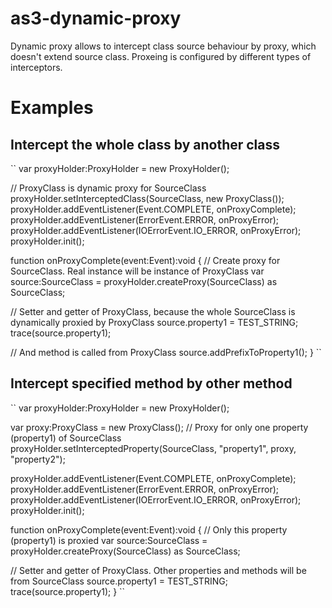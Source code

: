 as3-dynamic-proxy
=================

Dynamic proxy allows to intercept class source behaviour by proxy, which doesn't extend source class. 
Proxeing is configured by different types of interceptors.

# Examples #
## Intercept the whole class by another class ##
``
var proxyHolder:ProxyHolder = new ProxyHolder();

// ProxyClass is dynamic proxy for SourceClass
proxyHolder.setInterceptedClass(SourceClass, new ProxyClass());
proxyHolder.addEventListener(Event.COMPLETE, onProxyComplete);
proxyHolder.addEventListener(ErrorEvent.ERROR, onProxyError);
proxyHolder.addEventListener(IOErrorEvent.IO_ERROR, onProxyError);
proxyHolder.init();

function onProxyComplete(event:Event):void
{
  // Create proxy for SourceClass. Real instance will be instance of ProxyClass
  var source:SourceClass = proxyHolder.createProxy(SourceClass) as SourceClass;
  
  // Setter and getter of ProxyClass, because the whole SourceClass is dynamically proxied by ProxyClass
  source.property1 = TEST_STRING;
  trace(source.property1);
  
  // And method is called from ProxyClass
  source.addPrefixToProperty1();
}
``

## Intercept specified method by other method ##
``
var proxyHolder:ProxyHolder = new ProxyHolder();

var proxy:ProxyClass = new ProxyClass();
// Proxy for only one property (property1) of SourceClass
proxyHolder.setInterceptedProperty(SourceClass, "property1", proxy, "property2");

proxyHolder.addEventListener(Event.COMPLETE, onProxyComplete);
proxyHolder.addEventListener(ErrorEvent.ERROR, onProxyError);
proxyHolder.addEventListener(IOErrorEvent.IO_ERROR, onProxyError);
proxyHolder.init();

function onProxyComplete(event:Event):void
{
  // Only this property (property1) is proxied
  var source:SourceClass = proxyHolder.createProxy(SourceClass) as SourceClass;

  // Setter and getter of ProxyClass. Other properties and methods will be from SourceClass
  source.property1 = TEST_STRING;
  trace(source.property1);
}
``
